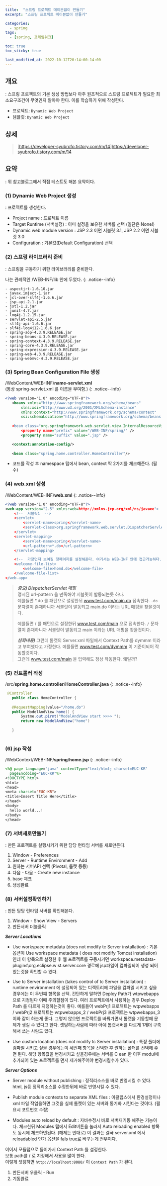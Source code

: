 ```yaml
---
title:  "스프링 프로젝트 메이븐없이 만들기"
excerpt: "스프링 프로젝트 메이븐없이 만들기"

categories:
  - spring
tags:
  - [spring, 프레임워크]

toc: true
toc_sticky: true

last_modified_at: 2022-10-12T20:14:00-14:00
---
```


## 개요
: 스프링 프로젝트의 기본 생성 방법보다 아주 원초적으로 스프링 프로젝트가 필요한 최소요구조건이 무엇인지 알아야 한다. 이를 학습하기 위해 작성한다.

- 프로젝트: `Dynamic Web Project` 
- 템플릿: `Dynamic Web Project`

## 상세 
> [https://developer-syubrofo.tistory.com/m/14]https://developer-syubrofo.tistory.com/m/14

## 요약
: 위 참고블로그에서 직접 테스트도 해본 요약이다.

### (1) Dynamic Web Project 생성
: 프로젝트를 생성한다.

- Project name
  : 프로젝트 이름
- Target Runtime (서버설정)
  : 이미 설정을 보유한 서버를 선택 (일단은 None!)
- Dynamic web module version
  : JSP 2.3 이면 서블릿 3.1, JSP 2.2 이면 서블릿 3.0
- Configuration
  : 기본값(Default Configuration) 선택


### (2) 스프링 라이브러리 준비
: 스프링을 구동하기 위한 라이브러리를 준비한다. 

나는 관례적인 /WEB-INF/lib 안에 두었다.
{: .notice--info}

```
- aspectjrt-1.6.10.jar
- javax.imject-1.jar
- jcl-over-slf4j-1.6.6.jar
- jsp-api-2.1.jar
- jstl-1.2.jar
- junit-4.7.jar
- log4j-1.2.15.jar
- servlet-api-2.5.jar
- slf4j-api-1.6.6.jar
- slf4j-log4j12-1.6.6.jar
- spring-aop-4.3.9.RELEASE.jar
- spring-beans-4.3.9.RELEASE.jar
- spring-context-4.3.9.RELEASE.jar
- spring-core-4.3.9.RELEASE.jar
- spring-expression-4.3.9.RELEASE.jar
- spring-web-4.3.9.RELEASE.jar
- spring-webmvc-4.3.9.RELEASE.jar

```

### (3) Spring Bean Configuration File 생성

/WebContent/WEB-INF/**name-servlet.xml**  
(통상 spring-servlet.xml 를 이름을 부여함.)
{: .notice--info}

```xml
<?web version="1.0" encoding="UTF-8"?>
   <beans xmlns="http://www.springframework.org/schema/beans"
       xlns:xsi="http://www.w3.org/2001/XMLSchema-instance"
       xmlns:context="http://www.springframework.org/schema/context" 
       xsi:schemaLocation="http://www.springframework.org/schema/beans http://www.springframework.org/schema/beans/spring-beans.xsd
    
   <bean class="org.springframework.web.servlet.view.InternalResourceViewResolver">
       <property name="prefix" value="/WEB-INF/spring/" />
       <property name="suffix" value=".jsp" />

   <context:annotation-config/>
    
   <bean class="spring.home.controller.HomeController"/>

   ```

- 코드를 작성 후 namespace 탭에서 bean, context 딱 2가지를 체크해준다. (필수)

### (4) web.xml 생성

/WebContent/WEB-INF/**web.xml**
{: .notice--info}

```xml
<?web version="1.0" encoding="UTF-8"?>
<web-app version="2.5" xmlns:web=http://xmlns.jcp.org/xml/ns/javaee">
    <!--  서블릿1  -->
    <servlet>
        <servlet-name>spring</servlet-name>
        <servlet-class>org.springframework.web.servlet.DispatcherServlet</servlet-class>
    </servlet>
    <servlet-mapping>
        <servlet-name>spring</servlet-name>
        <url-pattern>*.do</url-pattern>
    </servlet-mapping>

    <!--  가장먼저 보여질 첫페이지를 설정해준다. 여기서는 WEB-INF 안에 접근가능하다. -->
    <welcome-file-list>
        <welcome-file>homd.do</welcome-file>
    </welcome-file-list>
</web-app>

```

> ***중요) DispatcherServlet 매핑***  
> 명시된 url-pattern 을 만족해야 서블릿이 발동되는듯 하다.  
> 예를들면 *.do 를 패턴으로 설정한뒤 www.test.com/main.do 접속한다.
> `.do` 문자열이 존재하니까 서블릿이 발동되고 main.do 이라는 URL 매핑을 찾을것이다.  
>   
> 예를들면 / 를 패턴으로 설정한뒤  www.test.com/main 으로 접속한다.
> `/` 문자열이 존재하니까 서블릿이 발동되고 main 이라는 URL 매핑을 찾을것이다.  
> 
> ***심화내용)***
> 그런데 톰캣의 Server.xml 파일에서 Context Path를 dymmm 이라고 부여했다고 가정한다.
> 예를들면 www.test.com/dymmm 이 기준이되어 작동할것이다.  
> 그런데 www.test.com/main 을 입력해도 정상 작동한다. 왜일까?

### (5) 컨트롤러 작성

/src/**spring.home.controller**/**HomeController.java**
{: .notice--info}
  
```java
 @Controller
   public class HomeController {
     
   @RequestMapping(value="/home.do")
   public ModelAndView home() {
       Systme.out.pirnt("ModelAndView start >>>> ");
       return new ModelAndView("home")
     
   }
        
```

### (6) jsp 작성

/WebContext/WEB-INF/**spring**/**home.jsp**
{: .notice--info}

```jsp
<%@ page language="java" contentType="text/html; charset=EUC-KR"
  pageEncdoing="EUC-KR"%>
<!DOCTYPE html>
<html>
<head>
<meta charset="EUC-KR">
<title>Insert Title Here</title>
</head>
<body>
  hello world...!
</body>
</head>

```

### (7) 서버새로만들기
: 만든 프로젝트를 실행시키기 위한 담당 런타임 서버를 새로만든다.

1. Window - Preferences
2. Server - Runtime Environment - Add
3. 원하는 서버API 선택 (Pivotal, 톰캣 등등)
4. 다음 - 다음 - Create new instance
5. base 체크
6. 생성완료

### (8) 서버설정확인하기
: 만든 담당 런타임 서버를 확인해본다.

1. Window - Show View - Servers
2. 만든서버 더블클릭

***Server Locations***
- Use workspace metadata (does not modify tc Server installation)
: 기본 옵션이 Use workspace metadata ( does not modify Tomcat installation) 인데 이 항목으로 설정한 후 웹 프로젝트를 구동시키면 workspace\.metadata\-plugins\org.eclipse.w st.server.core 경로에 jsp파일이 컴파일되어 생성 되어 있는것을 확인할 수 있다.
	
- Use tc Server installation (takes control of tc Server installation)
: runtime environment 에 설정되어 있는 디렉토리에 파일을 컴파일 시키고 싶을 경우에는 이 두번쨰 항목을 선택. 간단하게 말하면 Deploy Path가 wtpwebapps 으로 지정된다 이때 주의할점이 있다. 여러 프로젝트에서 사용하는 경우 Deploy Path 를 다르게 지정하는것이 좋다.
    예를들어 webPrj1 프로젝트는 wtpwebapps / webPrj2 프로젝트는 wtpwebapps_2 / webPrj3 프로젝트는 wtpwebapps_3 이와 같이 하는게 좋다. 그렇지 않으면 프로젝트를 바꿔가면서 톰캣을  기동할때 문제가 생길 수 있다고 한다. 셋팅하는사람에 따라 아예 톰캣서버를 다르게 1개더 구축해서 쓰는 사람도 있다.
			
- Use custom location (does not modify tc Server installation)
: 특정 폴더에 컴파일 시키고 싶을 경우에는이  세번째 항목을 선택한 후 원하는 폴더를 선택해 주면 된다. 
해당 항목값을 변경시키고 싶을경우에는 서버를 C ean 한 이후 modul에 추가되어 있는 프로젝트를 먼저 제거해주어야 변경시킬수가 있다.

***Server Options***
- Server module without publishing
: 정적리소스를 바로 반영시킬 수 있다. html, js등 정적리소스를 수정한뒤에 바로 반영시킬 수 있다.

- Publish module contexts to separate XML files 
: 이클립스에서 환경설정이나 xml 파일 작업을하면 그것을 실제 톰켓이 있는 서버와 동기화 시킨다는 것이다.  (필요시 포트번호 수정)
		
- Modules auto reload by default
: 자바수정시 바로 서버재기동 해주는 기능이다. 체크한뒤 Modules 탭에서 Edit버튼을 눌러서 Auto 
reloading enabled 항목도 동시에 체크하면된다. (해제는 반대로) 이 결과는 결국 server.xml 에서 reloadabled 인가 옵션을 fals true로 바꾸는게 전부이다.


이어서 모듈탭으로 들어가서 Context Path 를 설정한다.  
보통 path를 / 로 지정해서 사용을 많이 한다.  
이렇게 셋팅하면 `http://localhost:8080/` 이 `Context Path` 가 된다.   

1. 만든서버 우클릭 - Run
2. 기동완료


